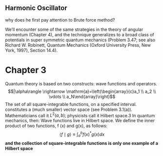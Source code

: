 

## Harmonic Oscillator
why does he first pay attention to Brute force method?

We’ll encounter some of the same strategies in the theory of angular momentum (Chapter 4), and the technique generalizes to a broad class of potentials in super symmetric quantum mechanics (Problem 3.47; see also Richard W. Robinett, Quantum Mechanics (Oxford University Press, New York, 1997), Section 14.4).


# Chapter 3
Quantum theory is based on two constructs: wave functions and operators.
$$|\alpha\rangle \rightarrow \mathrm{a}=\left(\begin{array}{c}a_1 \\ a_2 \\ \vdots \\ a_N\end{array}\right)$$
The set of all square-integrable functions, on a specified interval. constitutes a (much smaller) vector space (see Problem 3.1(a)). Mathematicians call it $L^2(a, b);$ physicists call it Hilbert space.3 In quantum mechanics, then: Wave functions live in Hilbert space. We define the inner product of two functions, f (x) and g(x), as follows:
$$\langle f \mid g\rangle \equiv \int_a^b f(x)^* g(x) d x$$
**and the collection of square-integrable functions is only one example of a Hilbert space**


